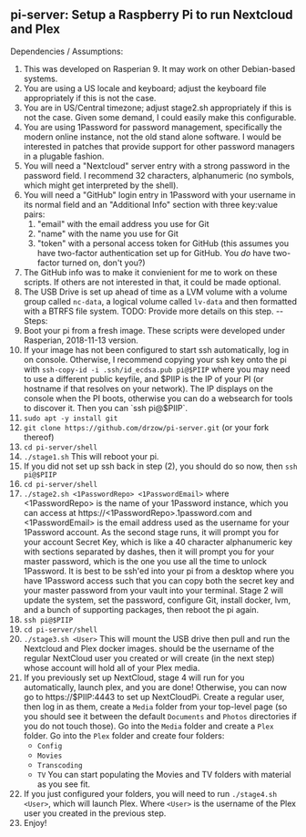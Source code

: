 pi-server: Setup a Raspberry Pi to run Nextcloud and Plex
--
Dependencies / Assumptions:
1. This was developed on Rasperian 9. It may work on other Debian-based
   systems.
2. You are using a US locale and keyboard; adjust the keyboard file
   appropriately if this is not the case.
3. You are in US/Central timezone; adjust stage2.sh appropriately if
   this is not the case. Given some demand, I could easily make this
   configurable.
3. You are using 1Password for password management, specifically the
   modern online instance, not the old stand alone software. I would
   be interested in patches that provide support for other password
   managers in a plugable fashion.
4. You will need a "Nextcloud" server entry with a strong password in
   the password field. I recommend 32 characters, alphanumeric (no
   symbols, which might get interpreted by the shell).
5. You will need a "GitHub" login entry in 1Password with your username
   in its normal field and an "Additional Info" section with three
   key:value pairs:
   1. "email" with the email address you use for Git
   2. "name" with the name you use for Git
   3. "token" with a personal access token for GitHub (this assumes you
      have two-factor authentication set up for GitHub. You _do_ have
      two-factor turned on, don't you?)
6. The GitHub info was to make it convienient for me to work on these
   scripts. If others are not interested in that, it could be made
   optional.
7. The USB Drive is set up ahead of time as a LVM volume with a
   volume group called `nc-data`, a logical volume called `lv-data`
   and then formatted with a BTRFS file system.
   TODO: Provide more details on this step.
--
Steps:
1. Boot your pi from a fresh image. These scripts were developed under
   Rasperian, 2018-11-13 version.
2. If your image has not been configured to start ssh automatically, log
   in on console. Otherwise, I recommend copying your ssh key onto the pi
   with `ssh-copy-id -i .ssh/id_ecdsa.pub pi@$PIIP` where you may need
   to use a different public keyfile, and $PIIP is the IP of your PI (or
   hostname if that resolves on your network). The IP displays on the
   console when the PI boots, otherwise you can do a websearch for tools
   to discover it. Then you can `ssh pi@$PIIP`.
3. `sudo apt -y install git`
4. `git clone https://github.com/drzow/pi-server.git` (or your fork
   thereof)
5. `cd pi-server/shell`
6. `./stage1.sh` This will reboot your pi.
7. If you did not set up ssh back in step (2), you should do so now, then
   `ssh pi@$PIIP`
8. `cd pi-server/shell`
9. `./stage2.sh <1PasswordRepo> <1PasswordEmail>` where <1PasswordRepo>
   is the name of your 1Password instance, which you can access at
   https://<1PasswordRepo>.1password.com and <1PasswordEmail> is the
   email address used as the username for your 1Password account. As
   the second stage runs, it will prompt you for your account Secret
   Key, which is like a 40 character alphanumeric key with sections
   separated by dashes, then it will prompt you for your master password,
   which is the one you use all the time to unlock 1Password. It is
   best to be ssh'ed into your pi from a desktop where you have 1Password
   access such that you can copy both the secret key and your master
   password from your vault into your terminal. Stage 2 will update the
   system, set the password, configure Git, install docker, lvm, and
   a bunch of supporting packages, then reboot the pi again.
10. `ssh pi@$PIIP`
11. `cd pi-server/shell`
12. `./stage3.sh <User>` This will mount the USB drive then pull and run the
    Nextcloud and Plex docker images. <User> should be the username of the
    regular NextCloud user you created or will create (in the next step)
    whose account will hold all of your Plex media.
13. If you previously set up NextCloud, stage 4 will run for you
    automatically, launch plex, and you are done! Otherwise, you can
    now go to https://$PIIP:4443 to set up NextCloudPi. Create a
    regular user, then log in as them, create a `Media` folder
    from your top-level page (so you should see it between the
    default `Documents` and `Photos` directories if you do not touch
    those). Go into the `Media` folder and create a `Plex` folder.
    Go into the `Plex` folder and create four folders:
    - `Config`
    - `Movies`
    - `Transcoding`
    - `TV`
    You can start populating the Movies and TV folders with material
    as you see fit.
15. If you just configured your folders, you will need to run
    `./stage4.sh <User>`, which will launch Plex. Where `<User>` is the
    username of the Plex user you created in the previous step.
16. Enjoy!

